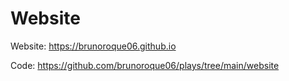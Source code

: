 # Website

Website: <https://brunoroque06.github.io>

Code: <https://github.com/brunoroque06/plays/tree/main/website>
